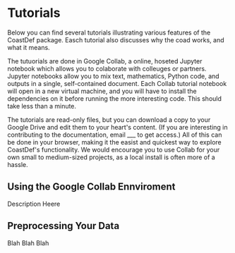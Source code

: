 # Tutorials

Below you can find several tutorials illustrating various features of the CoastDef package. Easch tutorial also discusses why the coad works, and what it means.

The tutuorials are done in Google Collab, a online, hoseted Jupyter notebook which allows you to colaborate with colleuges or partners. Jupyter notebooks allow you to mix text, mathematics, Python code, and outputs in a single, self-contained document. Each Collab tutorial notebook will open in a new virtual machine, and you will have to install the dependencies on it before running the more interesting code. This should take less than a minute.

The tutorials are read-only files, but you can download a copy to your Google Drive and edit them to your heart's content. (If you are interesting in contributing to the documentation, email ___ to get access.) All of this can be done in your browser, making it the easist and quickest way to explore CoastDef's functionality. We would encourage you to use Collab for your own small to medium-sized projects, as a local install is often more of a hassle.

## Using the Google Collab Ennviroment

Description Heere

## Preprocessing Your Data

Blah Blah Blah
